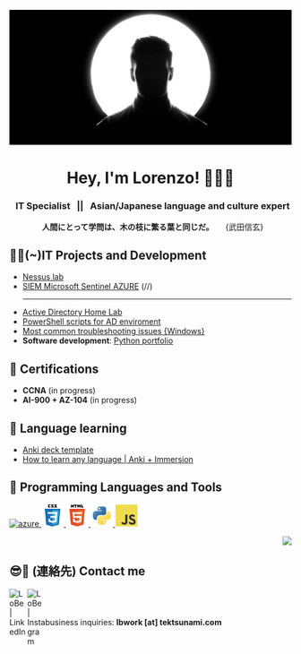 ![MasterHead](bannerAB.png)

<h1 align="center"> Hey, I'm Lorenzo! 🙋🏻‍♂️ </h1>
<h3 align="center"> &nbsp; IT Specialist &nbsp; || &nbsp; Asian/Japanese language and culture expert </h3> 
<p align="center"> &nbsp; <b> 人間にとって学問は、木の枝に繁る葉と同じだ。</b>　　{武田信玄} </p>

<h2>👨‍💻(~)IT Projects and Development </h2>

- [Nessus lab](https://github.com/Wolanet/---)
- [SIEM Microsoft Sentinel AZURE](https://github.com/Wolanet/---) (//)
   ________
- [Active Directory Home Lab](https://github.com/Wolanet/Anki_deck-language-learning)
- [PowerShell scripts for AD enviroment](https://github.com/Wolanet/ActiveDirectory-scripts)
- [Most common troubleshooting issues {Windows}](https://github.com/Wolanet/Anki_deck-language-learning)
- **Software development**: [Python portfolio](https://github.com/Wolanet/---)


<h2>📜 Certifications </h2>

- **CCNA** (in progress)
- **AI-900 + AZ-104** (in progress)


<h2>🔰 Language learning </h2>

- [Anki deck template](https://github.com/Wolanet/Anki_deck-language-learning)
- [How to learn any language | Anki + Immersion](https://github.com/Wolanet/Anki_deck-language-learning)


<h2>💎 Programming Languages and Tools </h2>

<a href="https://azure.microsoft.com/en-in/" target="_blank" rel="noreferrer"> <img src="https://www.vectorlogo.zone/logos/microsoft_azure/microsoft_azure-icon.svg" alt="azure" width="40" height="40"/> </a> <a href="https://www.w3schools.com/css/" target="_blank" rel="noreferrer"> <img src="https://raw.githubusercontent.com/devicons/devicon/master/icons/css3/css3-original-wordmark.svg" alt="css3" width="40" height="40"/> </a>  <a href="https://www.w3.org/html/" target="_blank" rel="noreferrer"> <img src="https://raw.githubusercontent.com/devicons/devicon/master/icons/html5/html5-original-wordmark.svg" alt="html5" width="40" height="40"/> </a> <a href="https://www.python.org" target="_blank" rel="noreferrer"> <img src="https://raw.githubusercontent.com/devicons/devicon/master/icons/python/python-original.svg" alt="python" width="40" height="40"/> </a> <a href="https://www.javascript.com/" target="_blank" rel="noreferrer"> <img src="https://github.com/devicons/devicon/blob/master/icons/javascript/javascript-original.svg" alt="python" width="40" height="40"/> </a> 

<p><img align="right" src="https://github-readme-stats.vercel.app/api/top-langs/?username=Wolanet&layout=compact&theme=dark" /></p> <br /> 

<h2>😎🤳 (連絡先) Contact me </h2>

[<img align="left" alt="LoBe | LinkedIn" width="32px" src="https://cdn.jsdelivr.net/npm/simple-icons@v3/icons/linkedin.svg" />][linkedin]
[<img align="left" alt="LoBe | Instagram" width="32px" src="https://cdn.jsdelivr.net/npm/simple-icons@v3/icons/instagram.svg" />][instagram]

[instagram]: https://www.instagram.com/magnificent.flow/
[linkedin]: https://www.linkedin.com/in/lorenzobertini-netw/

<br /> <br /> <br />
business inquiries: **lbwork [at] tektsunami.com**

<!-- Wolanet/Wolanet is a ✨ special ✨ repository because its `README.md` (this file) appears on your GitHub profile. -->

